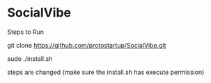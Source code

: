 # SocialVibe

Steps to Run 

git clone https://github.com/protostartup/SocialVibe.git


sudo ./install.sh 

steps are changed
(make sure the install.sh has execute permission)
